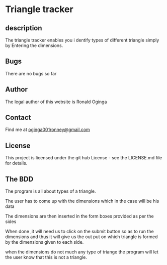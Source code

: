 # Triangle tracker

## description
The triangle tracker enables you i dentify types of different triangle simply by Entering the dimensions.


## Bugs
There are no bugs so far
## Author
The legal author of this website is Ronald Oginga

## Contact
Find me at oginga001ronney@gmail.com
## License
This project is licensed under the git hub License - see the LICENSE.md file for details.

## The BDD
The program is all about types of a triangle.

The user has to come up with the dimensions which in the case will be his data

The dimensions are then inserted in the form boxes provided as per the sides

When done ,it will need us to click on the submit button so as to run the dimensions and thus it will give us the out put on which triangle is formed by the dimensions given to each side.

when the dimensions do not much any type of triange the program will let the user know that this is not a triangle.
